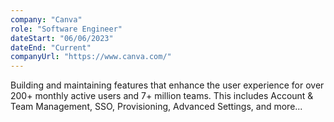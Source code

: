 ```yaml
---
company: "Canva"
role: "Software Engineer"
dateStart: "06/06/2023"
dateEnd: "Current"
companyUrl: "https://www.canva.com/"
---
```


Building and maintaining features that enhance the user experience for over 200+ monthly active users and 7+ million teams. This includes Account & Team Management, SSO, Provisioning, Advanced Settings, and more... 